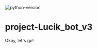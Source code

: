 ![python-version](https://img.shields.io/badge/python-3.9-blue.svg)

# project-Lucik_bot_v3
Okay, let's go!
